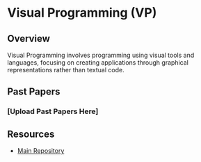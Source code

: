 # Visual Programming (VP)

## Overview

Visual Programming involves programming using visual tools and languages, focusing on creating applications through graphical representations rather than textual code.

## Past Papers

### [Upload Past Papers Here]



## Resources

- [Main Repository](https://github.com/waleedsid/COMSATS-University-Abbottabad-Past-Papers)
